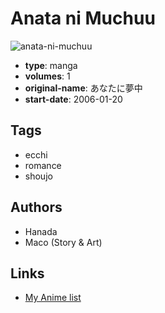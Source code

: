 # Anata ni Muchuu

![anata-ni-muchuu](https://cdn.myanimelist.net/images/manga/1/30634.jpg)

-   **type**: manga
-   **volumes**: 1
-   **original-name**: あなたに夢中
-   **start-date**: 2006-01-20

## Tags

-   ecchi
-   romance
-   shoujo

## Authors

-   Hanada
-   Maco (Story & Art)

## Links

-   [My Anime list](https://myanimelist.net/manga/19660/Anata_ni_Muchuu)
